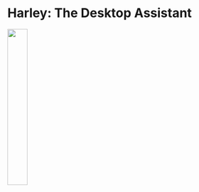 # Harley: The Desktop Assistant
<img src="https://user-images.githubusercontent.com/103884465/174428546-2f40903e-e43d-4bc3-98d3-9a24fef60f5b.png" width = "30%"/> 
